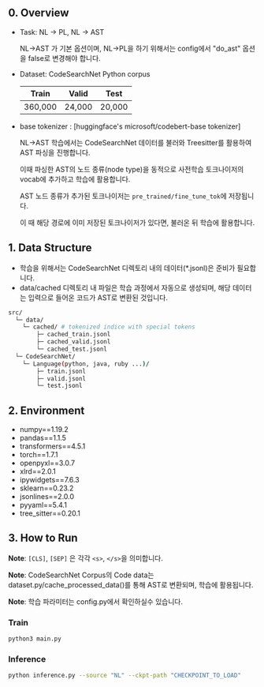 ## 0. Overview

- Task: NL -> PL, NL -> AST

    NL->AST 가 기본 옵션이며, NL->PL을 하기 위해서는 config에서 "do_ast" 옵션을 false로 변경해야 합니다.
  
- Dataset: CodeSearchNet Python corpus

    |  Train  | Valid  |  Test  |
    | :-----: | :----: | :----: |
    | 360,000 | 24,000 | 20,000 |

- base tokenizer : [huggingface's microsoft/codebert-base tokenizer]
  
   NL->AST 학습에서는 CodeSearchNet 데이터를 불러와 Treesitter를 활용하여 AST 파싱을 진행합니다.
   
   이때 파싱한 AST의 노드 종류(node type)을 동적으로 사전학습 토크나이저의 vocab에 추가하고 학습에 활용합니다.
  
   AST 노드 종류가 추가된 토크나이저는 ```pre_trained/fine_tune_tok```에 저장됩니다.
  
   이 때 해당 경로에 이미 저장된 토크나이저가 있다면, 불러온 뒤 학습에 활용합니다.

## 1. Data Structure
- 학습을 위해서는 CodeSearchNet 디렉토리 내의 데이터(*.jsonl)은 준비가 필요합니다.
- data/cached 디렉토리 내 파일은 학습 과정에서 자동으로 생성되며, 해당 데이터는 입력으로 들어온 코드가 AST로 변환된 것입니다.
```sh
src/
  └─ data/
    └─ cached/ # tokenized indice with special tokens
        ├─ cached_train.jsonl
        ├─ cached_valid.jsonl
        └─ cached_test.jsonl
  └─ CodeSearchNet/ 
    └─ Language(python, java, ruby ...)/
        ├─ train.jsonl
        ├─ valid.jsonl
        └─ test.jsonl
```

## 2. Environment

- numpy==1.19.2
- pandas==1.1.5
- transformers==4.5.1
- torch==1.7.1
- openpyxl==3.0.7
- xlrd==2.0.1
- ipywidgets==7.6.3
- sklearn==0.23.2
- jsonlines==2.0.0
- pyyaml==5.4.1
- tree_sitter==0.20.1

## 3. How to Run

**Note**: ```[CLS]```, ```[SEP]``` 은 각각 ```<s>```, ```</s>```을 의미합니다.

**Note**: CodeSearchNet Corpus의 Code data는 dataset.py/cache_processed_data()를 통해 AST로 변환되며, 학습에 활용됩니다.

**Note**: 학습 파라미터는 config.py에서 확인하실수 있습니다.

### Train
```sh
python3 main.py 
```

### Inference
```sh
python inference.py --source "NL" --ckpt-path "CHECKPOINT_TO_LOAD"
```

